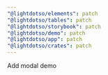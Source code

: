 ```yaml
---
"@lightdotso/elements": patch
"@lightdotso/tables": patch
"@lightdotso/storybook": patch
"@lightdotso/demo": patch
"@lightdotso/app": patch
"@lightdotso/crates": patch
---
```


Add modal demo
